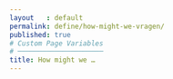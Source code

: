 ```yaml
---
layout   : default
permalink: define/how-might-we-vragen/
published: true
# Custom Page Variables
# ─────────────────────
title: How might we …
---
```

